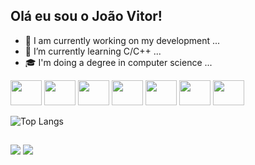 ## Olá eu sou o João Vitor!

- 🔭 I am currently working on my development ...
- 🌱 I’m currently learning C/C++ ...
- ‍🎓 I'm doing a degree in computer science ...

<div style="display: inline_block">
  <img height="40" width="50" src="https://cdn.jsdelivr.net/gh/devicons/devicon/icons/c/c-original.svg" />
  <img height="40" width="50" src="https://cdn.jsdelivr.net/gh/devicons/devicon/icons/javascript/javascript-original.svg" />
  <img height="40" width="50" src="https://cdn.jsdelivr.net/gh/devicons/devicon/icons/html5/html5-original.svg" />
  <img height="40" width="50" src="https://cdn.jsdelivr.net/gh/devicons/devicon/icons/css3/css3-original.svg" />
  <img height="40" width="50" src="https://cdn.jsdelivr.net/gh/devicons/devicon/icons/react/react-original.svg" />
  <img height="40" width="50" src="https://cdn.jsdelivr.net/gh/devicons/devicon/icons/python/python-original.svg" />
  <img height="40" width="50" src="https://cdn.jsdelivr.net/gh/devicons/devicon/icons/wordpress/wordpress-original.svg" />
</div>

![Top Langs](https://github-readme-stats.vercel.app/api/top-langs/?username=anuraghazra\&layout=compact)

##

<div>
  <a href = "mailto:vecctor.vitor15@gmail.com"><img src="https://img.shields.io/badge/-Gmail-%23333?style=for-the-badge&logo=gmail&logoColor=white" target="_blank"></a>
  <a href="https://www.linkedin.com/in/vitor-gomes-a66212271" target="_blank"><img src="https://img.shields.io/badge/-LinkedIn-%230077B5?style=for-the-badge&logo=linkedin&logoColor=white" target="_blank"></a> 
</div>
